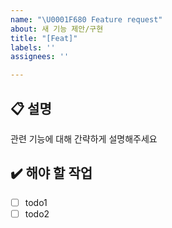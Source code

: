 ```yaml
---
name: "\U0001F680 Feature request"
about: 새 기능 제안/구현
title: "[Feat]"
labels: ''
assignees: ''

---
```


## 📋 설명
관련 기능에 대해 간략하게 설명해주세요

## ✔️ 해야 할 작업
- [ ] todo1
- [ ] todo2
